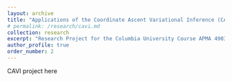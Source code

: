```yaml
---
layout: archive
title: "Applications of the Coordinate Ascent Variational Inference (CAVI) Algorithm"
# permalink: /research/cavi.md
collection: research
excerpt: "Research Project for the Columbia University Course APMA 4903: Problems in Applied Mathematics"
author_profile: true
order_number: 2
---
```


CAVI project here